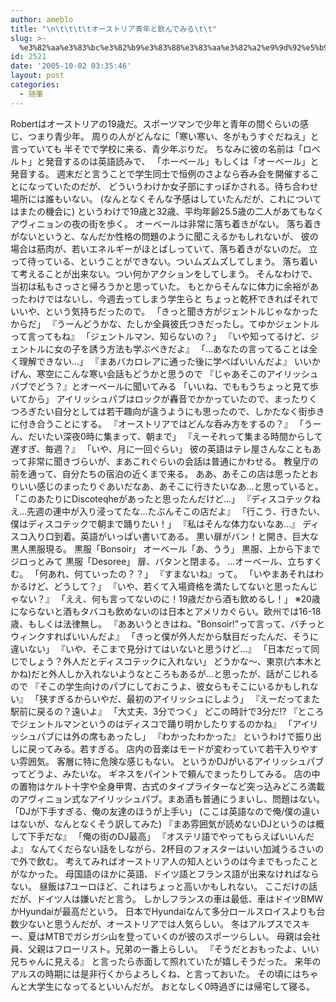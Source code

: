 ```yaml
---
author: ameblo
title: "\n\t\t\t\tオーストリア青年と飲んでみる\t\t"
slug: >-
  %e3%82%aa%e3%83%bc%e3%82%b9%e3%83%88%e3%83%aa%e3%82%a2%e9%9d%92%e5%b9%b4%e3%81%a8%e9%a3%b2%e3%82%93%e3%81%a7%e3%81%bf%e3%82%8b
id: 2521
date: '2005-10-02 03:35:46'
layout: post
categories:
  - 随筆
---
```


Robertはオーストリアの19歳だ。スポーツマンで少年と青年の間ぐらいの感じ、つまり青少年。 周りの人がどんなに「寒い寒い、冬がもうすぐだねえ」と言っていても 半そでで学校に来る、青少年ぶりだ。 ちなみに彼の名前は「ロベルト」と発音するのは英語読みで、 「ホーベール」もしくは「オーベール」と発音する。 週末だと言うことで学生同士で恒例のさよなら呑み会を開催することになっていたのだが、 どういうわけか女子部にすっぽかされる。待ち合わせ場所には誰もいない。 (なんとなくそんな予感はしていたんだが、これについてはまたの機会に) というわけで19歳と32歳、平均年齢25.5歳の二人があてもなくアヴィニョンの夜の街を歩く。 オーベールは非常に落ち着きがない。 落ち着きがないというと、なんだか性格の問題のように聞こえるかもしれないが、 彼の場合は筋肉が、若いエネルギーがほとばしっていて、落ち着きがないのだ。 立って待っている、ということができない。ついムズムズしてしまう。 落ち着いて考えることが出来ない。つい何かアクションをしてしまう。 そんなわけで、当初は私もさっさと帰ろうかと思っていた。 もとからそんなに体力に余裕があったわけではないし、今週去ってしまう学生らと ちょっと乾杯できればそれでいいや、という気持ちだったので。 「きっと聞き方がジェントルじゃなかったからだ」 『うーんどうかな、たしか全員彼氏つきだったし。てゆかジェントルって言ってもね』 「ジェントルマン、知らないの？」 『いや知ってるけど、ジェントルに女の子を誘う方法も学ぶべきだよ』 「…あなたの言ってることは全く理解できない…」 『まあバカロレアに通った後に学べばいいんだよ』 いいかげん、寒空にこんな寒い会話もどうかと思うので 『じゃあそこのアイリッシュパブでどう？』とオーベールに聞いてみる 「いいね、でももうちょっと見て歩いてから」 アイリッシュパブはロックが轟音でかかっていたので、まったりくつろぎたい自分としては若干趣向が違うようにも思ったので、しかたなく街歩きに付き合うことにする。 『オーストリアではどんな呑み方をするの？』 「うーん、だいたい深夜0時に集まって、朝まで」 『えーそれって集まる時間からして遅すぎ、毎週？』 「いや、月に一回ぐらい」 彼の英語はテレ屋さんなこともあって非常に聞きづらいが、まあこれぐらいの会話は普通にかわせる。 教皇庁の前を通って、自分たちの宿泊の近くまで来る。 ああ、あそこの店は思ったとおりいい感じのまったりぐあいだなあ、あそこに行きたいなあ…と思っていると。 「このあたりにDiscoteqheがあったと思ったんだけど…」 『ディスコテックねえ…先週の連中が入り浸ってたな…たぶんそこの店だよ』 「行こう、行きたい、僕はディスコテックで朝まで踊りたい！」 『私はそんな体力ないなあ…』 ディスコ入り口到着。英語がいっぱい書いてある。 黒い扉がバン！と開き、巨大な黒人黒服現る。 黒服「Bonsoir」 オーベール「あ、うう」 黒服、上から下までジロっとみて 黒服「Desoree」 扉、バタンと閉まる。 …オーベール、立ちすくむ。 「何あれ、何ていったの？？」 『すまないね』って。 「いやまあそれはわかるけど、どうして？」 『いや、若くて入場資格を満たしてないと思ったんじゃない？』 「ええ、何も言ってないのに！19歳だから酒も飲めるし！」 ※20歳にならないと酒もタバコも飲めないのは日本とアメリカぐらい。欧州では16-18歳、もしくは法律無し。 『ああいうときはね、"Bonsoir!"って言って、バチっとウィンクすればいいんだよ』 「きっと僕が外人だから駄目だったんだ、そうに違いない」 『いや、そこまで見分けてはいないと思うけど…』 「日本だって同じでしょう？外人だとディスコテックに入れない」 どうかな～、東京(六本木とかね)だと外人しか入れないようなところもあるが…と思ったが、話がこじれるので 『そこの学生向けのパブにしておこうよ、彼女らもそこにいるかもしれない』 「狭すぎるからいやだ、最初のアイリッシュにしよう」 『えーだってまた駅前に戻るの？遠いよ』 「大丈夫、3分でつく」 どこの時計で3分だ!? 『ところでジェントルマンというのはディスコで踊り明かしたりするのかね』 「アイリッシュパブには外の席もあったし」 『わかったわかった』 というわけで振り出しに戻ってみる。若すぎる。 店内の音楽はモードが変わっていて若干入りやすい雰囲気。 客層に特に危険な感じもない。 というかDJがいるアイリッシュパブってどうよ、みたいな。 ギネスをパイントで頼んでまったりしてみる。 店の中の置物はケルト十字や全身甲冑、古式のタイプライターなど突っ込みどころ満載のアヴィニョン式なアイリッシュパブ。まあ酒も普通にうまいし、問題はない。 「DJが下手すぎる、俺の友達のほうが上手い」 (ここは英語なので俺/僕の違いはないが、なんとなくそう訳してみた) 『まあ雰囲気が読めないDJというのは概して下手だな』 「俺の街のDJ最高」 『オステリ語でやってもらえばいいんだよ』 なんてくだらない話をしながら、2杯目のフォスターはいい加減うるさいので外で飲む。 考えてみればオーストリア人の知人というのは今までもったことがなかった。 母国語のほかに英語、ドイツ語とフランス語が出来なければならない。 昼飯は7ユーロほど、これはちょっと高いかもしれない。 ここだけの話だが、ドイツ人は嫌いだと言う。 しかしフランスの車は最低、車はドイツBMWかHyundaiが最高だという。 日本でHyundaiなんて多分ロールスロイスよりも台数少ないと思うんだが、オーストリアでは人気らしい。 冬はアルプスでスキー、夏はMTBでガシガシ山を登っていくのが彼のスポーツらしい。 母親は会社員、父親はフローリスト。兄弟の一番上らしい。 『そうだとおもったよ、いい兄ちゃんに見える』 と言ったら赤面して照れていたが嬉しそうだった。 来年のアルスの時期には是非行くからよろしくね、と言っておいた。 その頃にはちゃんと大学生になってるといいんだが。 おとなしく0時過ぎには帰宅して寝る。